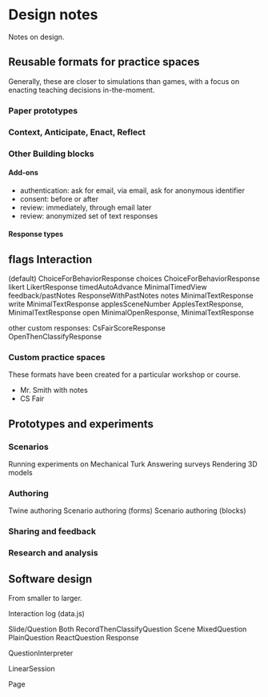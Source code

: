 # Design notes
Notes on design.


## Reusable formats for practice spaces
Generally, these are closer to simulations than games, with a focus on enacting teaching decisions in-the-moment.

### Paper prototypes


### Context, Anticipate, Enact, Reflect

### Other Building blocks
#### Add-ons
- authentication: ask for email, via email, ask for anonymous identifier
- consent: before or after
- review: immediately, through email later
- review: anonymized set of text responses

#### Response types
flags               Interaction
---------------------------------------------------------------
(default)           ChoiceForBehaviorResponse
choices             ChoiceForBehaviorResponse
likert              LikertResponse
timedAutoAdvance    MinimalTimedView
feedback/pastNotes  ResponseWithPastNotes
notes               MinimalTextResponse
write               MinimalTextResponse
applesSceneNumber   ApplesTextResponse, MinimalTextResponse
open                MinimalOpenResponse, MinimalTextResponse

other custom responses:
CsFairScoreResponse
OpenThenClassifyResponse

### Custom practice spaces
These formats have been created for a particular workshop or course.
- Mr. Smith with notes
- CS Fair



## Prototypes and experiments
### Scenarios
Running experiments on Mechanical Turk
Answering surveys
Rendering 3D models

### Authoring
Twine authoring
Scenario authoring (forms)
Scenario authoring (blocks)

### Sharing and feedback


### Research and analysis




## Software design
From smaller to larger.

Interaction log (data.js)

Slide/Question
  Both
    RecordThenClassifyQuestion
  Scene
    MixedQuestion
    PlainQuestion
    ReactQuestion
  Response

QuestionInterpreter

LinearSession

Page

